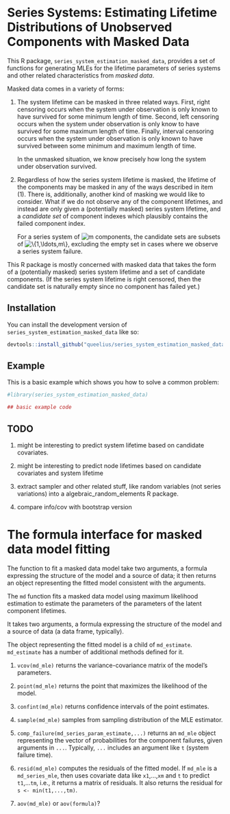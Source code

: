 
<!-- README.md is generated from README.Rmd. Please edit that file -->

# Series Systems: Estimating Lifetime Distributions of Unobserved Components with Masked Data

This R package, `series_system_estimation_masked_data`, provides a set
of functions for generating MLEs for the lifetime parameters of series
systems and other related characteristics from *masked data*.

Masked data comes in a variety of forms:

1.  The system lifetime can be masked in three related ways. First,
    right censoring occurs when the system under observation is only
    known to have survived for some minimum length of time. Second, left
    censoring occurs when the system under observation is only know to
    have survived for some maximum length of time. Finally, interval
    censoring occurs when the system under observation is only known to
    have survived between some minimum and maximum length of time.

    In the unmasked situation, we know precisely how long the system
    under observation survived.

2.  Regardless of how the series system lifetime is masked, the lifetime
    of the components may be masked in any of the ways described in item
    (1). There is, additionally, another kind of masking we would like
    to consider. What if we do not observe any of the component
    lifetimes, and instead are only given a (potentially masked) series
    system lifetime, and a *candidate set* of component indexes which
    plausibly contains the failed component index.

    For a series system of
    ![m](https://latex.codecogs.com/png.image?%5Cdpi%7B110%7D&space;%5Cbg_white&space;m "m")
    components, the candidate sets are subsets of
    ![\\{1,\ldots,m\\}](https://latex.codecogs.com/png.image?%5Cdpi%7B110%7D&space;%5Cbg_white&space;%5C%7B1%2C%5Cldots%2Cm%5C%7D "\{1,\ldots,m\}"),
    excluding the empty set in cases where we observe a series system
    failure.

This R package is mostly concerned with masked data that takes the form
of a (potentially masked) series system lifetime and a set of candidate
components. (If the series system lifetime is right censored, then the
candidate set is naturally empty since no component has failed yet.)

<!-- badges: start -->
<!-- badges: end -->

## Installation

You can install the development version of
`series_system_estimation_masked_data` like so:

``` r
devtools::install_github("queelius/series_system_estimation_masked_data")
```

## Example

This is a basic example which shows you how to solve a common problem:

``` r
#library(series_system_estimation_masked_data)

## basic example code
```

## TODO

1.  might be interesting to predict system lifetime based on candidate
    covariates.

2.  might be interesting to predict node lifetimes based on candidate
    covariates and system lifetime

3.  extract sampler and other related stuff, like random variables (not
    series variations) into a algebraic_random_elements R package.

4.  compare info/cov with bootstrap version

# The formula interface for masked data model fitting

The function to fit a masked data model take two arguments, a formula
expressing the structure of the model and a source of data; it then
returns an object representing the fitted model consistent with the
arguments.

The `md` function fits a masked data model using maximum likelihood
estimation to estimate the parameters of the parameters of the latent
component lifetimes.

It takes two arguments, a formula expressing the structure of the model
and a source of data (a data frame, typically).

The object representing the fitted model is a child of `md_estimate`.
`md_estimate` has a number of additional methods defined for it.

1.  `vcov(md_mle)` returns the variance-covariance matrix of the model’s
    parameters.

2.  `point(md_mle)` returns the point that maximizes the likelihood of
    the model.

3.  `confint(md_mle)` returns confidence intervals of the point
    estimates.

4.  `sample(md_mle)` samples from sampling distribution of the MLE
    estimator.

5.  `comp_failure(md_series_param_estimate,...)` returns an `md_mle`
    object representing the vector of probabilities for the component
    failures, given arguments in `...`. Typically, `...` includes an
    argument like `t` (system failure time).

6.  `resid(md_mle)` computes the residuals of the fitted model. If
    `md_mle` is a `md_series_mle`, then uses covariate data like
    `x1`,…,`xm` and `t` to predict `t1`,…`tm`, i.e., it returns a matrix
    of residuals. It also returns the residual for
    `s <- min(t1,...,tm)`.

7.  `aov(md_mle)` or `aov(formula)`?
